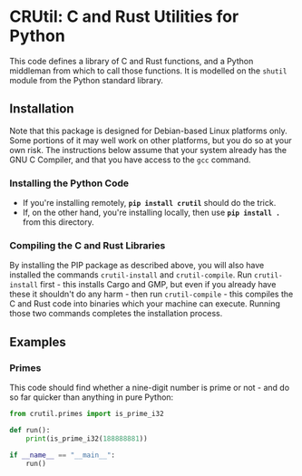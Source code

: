 # CRUtil: C and Rust Utilities for Python

This code defines a library of C and Rust functions, and a Python middleman from which to call those functions. It is modelled on the `shutil` module from the Python standard library.

## Installation

Note that this package is designed for Debian-based Linux platforms only. Some portions of it may well work on other platforms, but you do so at your own risk. The instructions below assume that your system already has the GNU C Compiler, and that you have access to the `gcc` command.

### Installing the Python Code

* If you're installing remotely, **`pip install crutil`** should do the trick.
* If, on the other hand, you're installing locally, then use **`pip install .`** from this directory.

### Compiling the C and Rust Libraries

By installing the PIP package as described above, you will also have installed the commands `crutil-install` and `crutil-compile`. Run `crutil-install` first - this installs Cargo and GMP, but even if you already have these it shouldn't do any harm - then run `crutil-compile` - this compiles the C and Rust code into binaries which your machine can execute. Running those two commands completes the installation process.

## Examples

### Primes

This code should find whether a nine-digit number is prime or not - and do so far quicker than anything in pure Python:

```python
from crutil.primes import is_prime_i32

def run():
    print(is_prime_i32(188888881))

if __name__ == "__main__":
    run()
```
